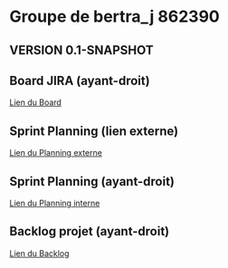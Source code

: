 # Groupe de bertra_j 862390

## VERSION 0.1-SNAPSHOT

## Board JIRA (ayant-droit)
[Lien du Board](https://vignan-pli.atlassian.net/jira/software/projects/PLI/boards/1)

## Sprint Planning (lien externe)
[Lien du Planning externe](https://vignan-pli.atlassian.net/jira/software/projects/PLI/boards/1/roadmap?shared=&atlOrigin=eyJpIjoiZDNkMTBmMDIzZDFlNGY0NGE1NGE5NDBlNWMwNTE2MDciLCJwIjoiaiJ9)

## Sprint Planning (ayant-droit)
[Lien du Planning interne](https://vignan-pli.atlassian.net/jira/software/projects/PLI/boards/1/roadmap)

## Backlog projet (ayant-droit)
[Lien du Backlog](https://vignan-pli.atlassian.net/jira/software/projects/PLI/boards/1/backlog)
